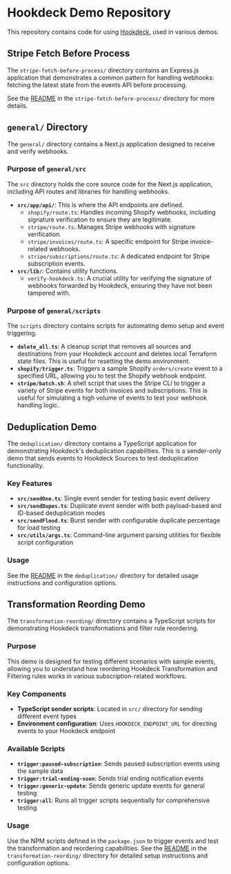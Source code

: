 # Hookdeck Demo Repository

This repository contains code for using [Hookdeck](https://hookdeck.com), used in various demos.

## Stripe Fetch Before Process

The `stripe-fetch-before-process/` directory contains an Express.js application that demonstrates a common pattern for handling webhooks: fetching the latest state from the events API before processing.

See the [README](stripe-fetch-before-process/README.md) in the `stripe-fetch-before-process/` directory for more details.

## `general/` Directory

The `general/` directory contains a Next.js application designed to receive and verify webhooks.

### Purpose of `general/src`

The `src` directory holds the core source code for the Next.js application, including API routes and libraries for handling webhooks.

-   **`src/app/api/`**: This is where the API endpoints are defined.
    -   `shopify/route.ts`: Handles incoming Shopify webhooks, including signature verification to ensure they are legitimate.
    -   `stripe/route.ts`: Manages Stripe webhooks with signature verification.
    -   `stripe/invoices/route.ts`: A specific endpoint for Stripe invoice-related webhooks.
    -   `stripe/subscriptions/route.ts`: A dedicated endpoint for Stripe subscription events.
-   **`src/lib/`**: Contains utility functions.
    -   `verify-hookdeck.ts`: A crucial utility for verifying the signature of webhooks forwarded by Hookdeck, ensuring they have not been tampered with.

### Purpose of `general/scripts`

The `scripts` directory contains scripts for automating demo setup and event triggering.

-   **`delete_all.ts`**: A cleanup script that removes all sources and destinations from your Hookdeck account and deletes local Terraform state files. This is useful for resetting the demo environment.
-   **`shopify/trigger.ts`**: Triggers a sample Shopify `orders/create` event to a specified URL, allowing you to test the Shopify webhook endpoint.
-   **`stripe/batch.sh`**: A shell script that uses the Stripe CLI to trigger a variety of Stripe events for both invoices and subscriptions. This is useful for simulating a high volume of events to test your webhook handling logic.


## Deduplication Demo

The `deduplication/` directory contains a TypeScript application for demonstrating Hookdeck's deduplication capabilities. This is a sender-only demo that sends events to Hookdeck Sources to test deduplication functionality.

### Key Features

-   **`src/sendOne.ts`**: Single event sender for testing basic event delivery
-   **`src/sendDupes.ts`**: Duplicate event sender with both payload-based and ID-based deduplication modes
-   **`src/sendFlood.ts`**: Burst sender with configurable duplicate percentage for load testing
-   **`src/utils/args.ts`**: Command-line argument parsing utilities for flexible script configuration

### Usage

See the [README](deduplication/README.md) in the `deduplication/` directory for detailed usage instructions and configuration options.

## Transformation Reording Demo

The `transformation-reording/` directory contains a TypeScript scripts for demonstrating Hookdeck transformations and filter rule reordering.

### Purpose

This demo is designed for testing different scenarios with sample events, allowing you to understand how reordering Hookdeck Transformation and Filtering rules works in various subscription-related workflows.

### Key Components

-   **TypeScript sender scripts**: Located in `src/` directory for sending different event types
-   **Environment configuration**: Uses `HOOKDECK_ENDPOINT_URL` for directing events to your Hookdeck endpoint

### Available Scripts

-   **`trigger:paused-subscription`**: Sends paused subscription events using the sample data
-   **`trigger:trial-ending-soon`**: Sends trial ending notification events
-   **`trigger:generic-update`**: Sends generic update events for general testing
-   **`trigger:all`**: Runs all trigger scripts sequentially for comprehensive testing

### Usage

Use the NPM scripts defined in the `package.json` to trigger events and test the transformation and reordering capabilities. See the [README](transformation-reording/README.md) in the `transformation-reording/` directory for detailed setup instructions and configuration options.
